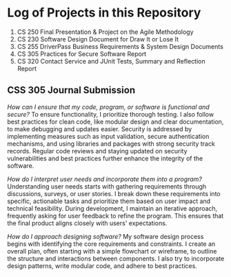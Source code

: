 # Log of Projects in this Repository

1. CS 250 Final Presentation & Project on the Agile Methodology
2. CS 230 Software Design Document for Draw It or Lose It
3. CS 255 DriverPass Business Requirements & System Design Documents
4. CS 305 Practices for Secure Software Report
5. CS 320 Contact Service and JUnit Tests, Summary and Reflection Report

## CSS 305 Journal Submission
*How can I ensure that my code, program, or software is functional and secure?*
To ensure functionality, I prioritize thorough testing. I also follow best practices for clean code, like modular design and clear documentation, to make debugging and updates easier. Security is addressed by implementing measures such as input validation, secure authentication mechanisms, and using libraries and packages with strong security track records. Regular code reviews and staying updated on security vulnerabilities and best practices further enhance the integrity of the software. 

*How do I interpret user needs and incorporate them into a program?*
Understanding user needs starts with gathering requirements through discussions, surveys, or user stories. I break down these requirements into specific, actionable tasks and prioritize them based on user impact and technical feasibility. During development, I maintain an iterative approach, frequently asking for user feedback to refine the program. This ensures that the final product aligns closely with users' expectations.

*How do I approach designing software?*
My software design process begins with identifying the core requirements and constraints. I create an overall plan, often starting with a simple flowchart or wireframe, to outline the structure and interactions between components. I also try to incorporate design patterns, write modular code, and adhere to best practices.




